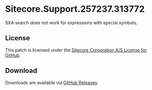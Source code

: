 # Sitecore.Support.257237.313772
SXA search does not work for expressions with special symbols.

## License  
This patch is licensed under the [Sitecore Corporation A/S License for GitHub](https://github.com/sitecoresupport/Sitecore.Support.257237.313772/blob/master/LICENSE).  

## Download  
Downloads are available via [GitHub Releases](https://github.com/sitecoresupport/Sitecore.Support.257237.313772/releases).  
